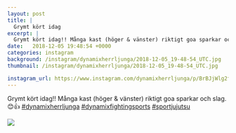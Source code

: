 ```yaml
---
layout: post
title: |
  Grymt kört idag
excerpt: |
  Grymt kört idag!! Många kast (höger & vänster) riktigt goa sparkar och slag. 😊👍   
date:   2018-12-05 19:48:54 +0000
categories: instagram
background: /instagram/dynamixherrljunga/2018-12-05_19-48-54_UTC.jpg
thumbnail: /instagram/dynamixherrljunga/2018-12-05_19-48-54_UTC.jpg

instagram_url: https://www.instagram.com/dynamixherrljunga/p/BrBJjWlg2fe
---
```

Grymt kört idag!! Många kast (höger & vänster) riktigt goa sparkar och slag. 😊👍 [#dynamixherrljunga](https://www.instagram.com/explore/tags/dynamixherrljunga/) [#dynamixfightingsports](https://www.instagram.com/explore/tags/dynamixfightingsports/) [#sportjujutsu](https://www.instagram.com/explore/tags/sportjujutsu/)



<img src='/www-dynamix-herrljunga/instagram/dynamixherrljunga/2018-12-05_19-48-54_UTC.jpg' class='img-fluid' />
